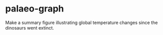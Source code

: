 palaeo-graph
============

Make a summary figure illustrating global temperature changes since the dinosaurs went extinct.
